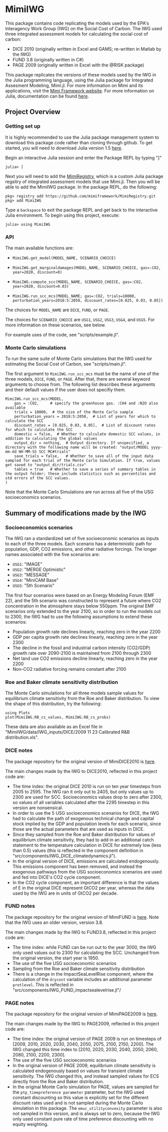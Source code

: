 # MimiIWG

This package contains code replicating the models used by the EPA's Interagency Work Group (IWG) on the Social Cost of Carbon. The IWG used three integrated assessment models for calculating the social cost of carbon:
- DICE 2010 (originally written in Excel and GAMS; re-written in Matlab by the IWG)
- FUND 3.8 (originally written in C#)
- PAGE 2009 (originally written in Excel with the @RISK package)

This package replicates the versions of these models used by the IWG in the Julia programming language, using the Julia package for Integrated Assesment Modeling, Mimi.jl. For more information on Mimi and its applications, visit the [Mimi Framework website](https://www.mimiframework.org/). For more information on Julia, documentation can be found [here](https://docs.julialang.org/en/v1/).

## Project Overview

### Getting set up

It is highly recommended to use the Julia package management system to download this package code rather than cloning through github.
To get started, you will need to download Julia version 1.5 [here](https://julialang.org/downloads/).

Begin an interactive Julia session and enter the Package REPL by typing "]"
```
julia> ]
```
Next you will need to add the [MimiRegistry](https://github.com/mimiframework/MimiRegistry), which is a custom Julia package regsitry of integrated assessment models that use Mimi.jl. Then you will be able to add the MimiIWG package. In the package REPL, do the following:
```
pkg> registry add https://github.com/mimiframework/MimiRegistry.git
pkg> add MimiIWG
```
Type a `backspace` to exit the package REPL and get back to the interactive Julia environment.
To begin using this project, execute:
```
julia> using MimiIWG
```

### API

The main available functions are:
- `MimiIWG.get_model(MODEL_NAME, SCENARIO_CHOICE)`

- `MimiIWG.get_marginaldamages(MODEL_NAME, SCENARIO_CHOICE, gas=:CO2, year=2020, discount=0)`

- `MimiIWG.compute_scc(MODEL_NAME, SCENARIO_CHOICE, gas=:CO2, year=2020, discount=0.03)`

- `MimiIWG.run_scc_mcs(MODEL_NAME; gas=:CO2, trials=10000, perturbation_years=2010:5:2050, discount_rates=[0.025, 0.03, 0.05])`

The choices for `MODEL_NAME` are `DICE`, `FUND`, or `PAGE`.

The choices for `SCENARIO_CHOICE` are `USG1`, `USG2`, `USG3`, `USG4`, and `USG5`. For more information on these scenarios, see below.

For example uses of the code, see "scripts/example.jl".

### Monte Carlo simulations

To run the same suite of Monte Carlo simulations that the IWG used for estimating the Social Cost of Carbon, see "scripts/main.jl".

The first argument to `MimiIWG.run_scc_mcs` must be the name of one of the three models, `DICE`, `FUND`, or `PAGE`. After that, there are several keyword arguments to choose from. The following list describes these arguments and their default values if the user does not specifiy them.
```
MimiIWG.run_scc_mcs(MODEL,
    gas = :CO2,     # specify the greenhouse gas. :CH4 and :N2O also available
    trials = 10000,  # the size of the Monte Carlo sample
    perturbation_years = 2010:5:2050,  # List of years for which to calculate the SCC
    discount_rates = [0.025, 0.03, 0.05],  # List of discount rates for which to calculate the SCC
    domestic = false,  # Whether to calculate domestic SCC values, in addition to calculating the global values
    output_dir = nothing,  # Output directory. If unspecified, a directory with the following name will be created: "output/MODEL yyyy-mm-dd HH-MM-SS SCC MC#trials"
    save_trials = false,   # Whether to save all of the input data sampled for each trial of the Monte Carlo Simulation. If true, values get saved to "output_dir/trials.csv"
    tables = true   # Whether to save a series of summary tables in the output folder; these include statistics such as percentiles and std errors of the SCC values.
)
```
Note that the Monte Carlo Simulations are run across all five of the USG socioeconomics scenarios.

## Summary of modifications made by the IWG

### Socioeconomics scenarios
The IWG ran a standardized set of five socioeconomic scenarios as inputs to each of the three models. Each scenario has a deterministic path for population, GDP, CO2 emissions, and other radiative forcings. The longer names associated with the five scenarios are:

- `USG1`: "IMAGE"
- `USG2`: "MERGE Optimistic"
- `USG3`: "MESSAGE"
- `USG4`: "MiniCAM Base"
- `USG5`: "5th Scenario"

The first four scenarios were based on an Energy Modeling Forum (EMF 22), and the 5th scenario was constructed to represent a future where CO2 concentration in the atmosphere stays below 550ppm. The original EMF scenarios only extended to the year 2100, so in order to run the models out to 2300, the IWG had to use the following assumptions to extend these scenarios:
- Population growth rate declines linearly, reaching zero in the year 2200
- GDP per capita growth rate declines linearly, reaching zero in the year 2300
- The decline in the fossil and industrial carbon intensity (CO2/GDP) growth rate over 2090-2100 is maintained from 2100 through 2300
- Net land use CO2 emissions decline linearly, reaching zero in the year 2200
- Non-CO2 radiative forcing remains constant after 2100

### Roe and Baker climate sensitivity distribution

The Monte Carlo simulations for all three models sample values for equilibrium climate sensitivity from the Roe and Baker distribution.
To view the shape of this distribution, try the following:
```
using Plots
plot(MimiIWG.RB_cs_values, MimiIWG.RB_cs_probs)
```
These data are also available as an Excel file in "MimiIWG/data/IWG_inputs/DICE/2009 11 23 Calibrated R&B distribution.xls".

### DICE notes

The package repository for the original version of MimiDICE2010 is [here](https://github.com/anthofflab/MimiDICE2010.jl).

The main changes made by the IWG to DICE2010, reflected in this project code are:
- The time index: the original DICE 2010 is run on ten year timesteps from 2005 to 2595. The IWG ran it only out to 2405, but only values up to 2300 are used for SCC. Socioeconomics values drop to zero after 2300, so values of all variables calculated after the 2295 timestep in this version are nonsensical.
- In order to use the 5 USG socioeconomics scenarios for DICE, the IWG had to calculate the path of exogenous technical change and capital stock implied by the GDP and population levels for each scenario, since those are the actual parameters that are used as inputs in DICE. 
- Since they sampled from the Roe and Baker distribution for values of equilibrium climate sensitivity, they had to add in an additional catch statement to the temperature calculation in DICE for extremely low (less than 0.5) values (this is reflected in the component definition in "src/components/IWG_DICE_climatedynamics.jl").
- In the original version of DICE, emissions are calculated endogenously. This emissions component has been removed, and instead the exogenous pathways from the USG socioeconomics scenarios are used and fed into DICE's CO2 cycle component.
- In the CO2 cycle component, an important difference is that the values of E in the original DICE represent GtCO2 per year, whereas the data used by the IWG are in units of GtCO2 per decade.

### FUND notes

The package repository for the original version of MimiFUND is [here](https://github.com/fund-model/MimiFUND.jl/tree/release-3.8). Note that the IWG uses an older version, version 3.8.

The main changes made by the IWG to FUND3.8, reflected in this project code are:
- The time index: while FUND can be run out to the year 3000, the IWG only used values out to 2300 for calculating the SCC. Unchanged from the original version, the start year is 1950. 
- The use of the five USG socioeconomic scenarios
- Sampling from the Roe and Baker climate sensitivity distribution 
- There is a change in the ImpactSeaLevelRise component, where the calculation of the `drycost` variable includes an additional parameter `protlevel`. This is reflected in "src/components/IWG_FUND_impactsealevelrise.jl"/

### PAGE notes

The package repository for the original version of MimiPAGE2009 is [here](https://github.com/anthofflab/MimiPAGE2009.jl).

The main changes made by the IWG to PAGE2009, reflected in this project code are:
- The time index: the original version of PAGE 2009 is run on timesteps of [2009, 2010, 2020, 2030, 2040, 2050, 2075, 2100, 2150, 2200]. The IWG changed this time index to [2010, 2020, 2030, 2040, 2050, 2060, 2080, 2100, 2200, 2300].
- The use of the five USG socioeconomic scenarios
- In the original version of PAGE 2009, equilibrium climate sensitivity is calculated endogenously based on values for transient climate sensitivity. The IWG changed this, and instead sampled values for ECS directly from the Roe and Baker distribution. 
- In the original Monte Carlo simulation for PAGE, values are sampled for the `ptp_timepreference parameter` parameter, but the IWG used constant discounting so this value is explicitly set for the different discount rates used and is not sampled during the Monte Carlo simulation in this package. The `emuc_utilityconvexity` parameter is also not sampled in this version, and is always set to zero, because the IWG only used constant pure rate of time preference discounting with no equity weighting.
